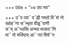 +++
title = "०४ उप त्या"

+++
उ᳓प त्या᳓ व᳓ह्नी गमतो वि᳓शं नो  
रक्षोह᳓णा स᳓म्भृता वीळु᳓पाणी  
स᳓म् अ᳓न्धांसि अग्मत मत्सरा᳓णि  
मा᳓ नो मर्धिष्टम् आ᳓ गतं शिवे᳓न